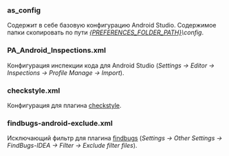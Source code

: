 ### as_config
Содержит в себе базовую конфигурацию Android Studio. Содержимое папки скопировать по пути *[{PREFERENCES_FOLDER_PATH}][pfp]\config*.
### PA_Android_Inspections.xml
Конфигурация инспекции кода для Android Studio (*Settings -> Editor -> Inspections -> Profile Manage -> Import*).
### checkstyle.xml
Конфигурация для плагина [checkstyle][chkstl].
### findbugs-android-exclude.xml
Исключающий фильтр для плагина [findbugs][fbp] (*Settings -> Other Settings -> FindBugs-IDEA -> Filter -> Exclude filter files*).

[fbp]: <https://plugins.jetbrains.com/plugin/3847>
[pfp]: <http://tools.android.com/tech-docs/configuration>
[chkstl]: <http://checkstyle.sourceforge.net/>
